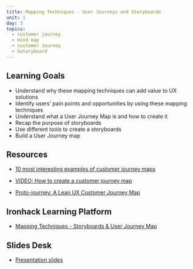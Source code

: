 ```yaml
---
title: Mapping Techniques - User Journeys and Storyboards
unit: 1
day: 3
topics:
  - customer journey
  - mind map
  - customer Journey
  - Sotoryboard
---
```


Learning Goals
--------------

- Understand why these mapping techniques can add value to UX solutions
- Identify users’ pain points and opportunities by using these mapping techniques
- Understand what a User Journey Map is and how to create it
- Recap the purpose of storyboards
- Use different tools to create a storyboards
- Build a User Journey map

Resources
---------
- [10 most interesting examples of customer journey maps](http://blog.uxeria.com/en/10-most-interesting-examples-of-customer-journey-maps/)

- [VIDEO: How to create a customer journey map](https://www.youtube.com/watch?v=mSxpVRo3BLg)

- [Proto-journey: A Lean UX Customer Journey Map](https://uxdesign.cc/proto-journey-a-lean-ux-customer-journey-map-30ea3a241edc)


Ironhack Learning Platform
--------------------------
- [Mapping Techniques - Storyboards & User Journey Map](http://learn.ironhack.com/#/learning_unit/7021)


Slides Desk
-----------
- [Presentation slides](https://docs.google.com/presentation/u/1/d/1w2dvgjuSOdHXJzQZOI0tAhEXmw3JbiUDyHnozTQTniI/view?usp=sharing)
